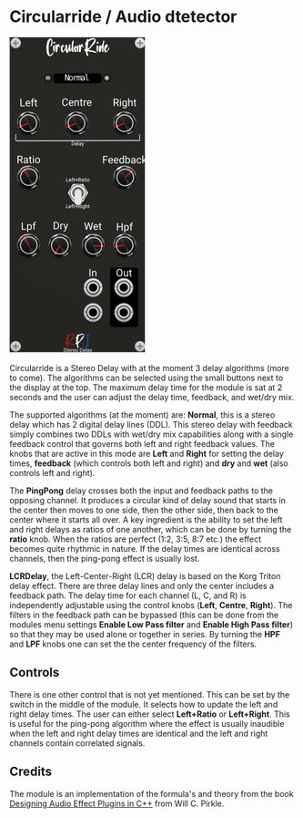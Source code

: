 # Circularride / Audio dtetector <a name="circularride"></a>
![circularride image](./circularride.png)

Circularride is a Stereo Delay with at the moment 3 delay algorithms (more to come). The algorithms can be selected using the small buttons next to the display at the top. The maximum delay time for the module is sat at 2 seconds and the user can adjust the delay time, feedback, and wet/dry mix. 

The supported algorithms (at the moment) are:
**Normal**, this is a stereo delay which has 2 digital delay lines (DDL). This stereo delay with feedback simply combines two DDLs with wet/dry mix capabilities along with  a single feedback control that governs both left and right feedback values. The knobs that are active in this mode are **Left** and **Right** for setting the delay times, **feedback** (which controls both left and right) and **dry** and **wet** (also controls left and right). 

The **PingPong** delay crosses both the input and feedback paths to the opposing channel. It produces a circular kind of delay sound that starts in the center then moves to one side, then the other side, then back to the center where it starts all over. A key ingredient is the ability to set the left and right  delays as ratios of one another, which can be done by turning the **ratio** knob. When the ratios are perfect (1:2, 3:5, 8:7 etc.) the effect becomes quite rhythmic in nature. If the delay times are identical across channels, then the ping-pong effect is usually lost. 

**LCRDelay**, the Left-Center-Right (LCR) delay is based on the Korg Triton delay effect. There are three delay lines and only the center includes a feedback path. The delay time for each  channel (L, C, and R) is independently adjustable using the control knobs (**Left**, **Centre**, **Right**). The filters in the feedback path can be bypassed (this can be done from the modules menu settings **Enable Low Pass filter** and **Enable High Pass filter**) so that they may be used alone or together in series. By turning the **HPF** and **LPF** knobs one can set the the center frequency of the filters.

## Controls
There is one other control that is not yet mentioned. This can be set by the switch in the middle of the module. It selects how to update the left and right delay times. The user can either select **Left+Ratio** or **Left+Right**. This is useful for the ping-pong algorithm where the effect is usually inaudible when the left and right delay times are identical and the left and right channels contain correlated signals.

## Credits
The module is an implementation of the formula's and theory from the book [Designing Audio Effect Plugins in C++](https://www.amazon.co.uk/Designing-Software-Synthesizer-Plugins-Audio/dp/0367510464) from Will C. Pirkle.